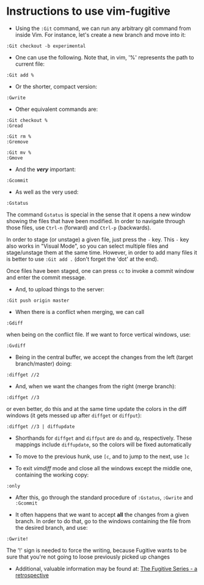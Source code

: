 # Instructions to use vim-fugitive

- Using the `:Git` command, we can run any arbitrary git command from inside
Vim. For instance, let's create a new branch and move into it:
```
:Git checkout -b experimental
```

- One can use the following. Note that, in vim, '%' represents the path to
current file:
```
:Git add %
```

- Or the shorter, compact version:
```
:Gwrite
```

- Other equivalent commands are:
```
:Git checkout %
:Gread
```
```
:Git rm %
:Gremove
```
```
:Git mv %
:Gmove
```

- And the **_very_** important:
```
:Gcommit
```

- As well as the very used:
```
:Gstatus
```

The command `Gstatus` is special in the sense that it opens a new window
showing the files that have been modified. In order to navigate through those
files, use `Ctrl-n` (forward) and `Ctrl-p` (backwards).

In order to stage (or unstage) a given file, just press the `-` key. This `-`
key also works in "Visual Mode", so you can select multiple files and
stage/unstage them at the same time. However, in order to add many files it is
better to use `:Git add .` (don't forget the 'dot' at the end).

Once files have been staged, one can press `cc` to invoke a commit window and
enter the commit message.

- And, to upload things to the server:
```
:Git push origin master
```

- When there is a conflict when merging, we can call
```
:Gdiff
```

  when being on the conflict file. If we want to force vertical windows, use:

```
:Gvdiff
```

- Being in the central buffer, we accept the changes from the left (target
branch/master) doing:

```
:diffget //2
```

- And, when we want the changes from the right (merge branch):

```
:diffget //3
```

  or even better, do this and at the same time update the colors in the diff
windows (it gets messed up after `diffget` or `diffput`):

```
:diffget //3 | diffupdate
```

- Shorthands for `diffget` and `diffput` are `do` and `dp`, respectively.
These mappings include `diffupdate`, so the colors will be fixed automatically

- To move to the previous hunk, use `[c`, and to jump to the next, use `]c`

- To exit _vimdiff_ mode and close all the windows except the middle one,
  containing the working copy:

```
:only
```

- After this, go through the standard procedure of `:Gstatus`, `:Gwrite` and
`:Gcommit`

- It often happens that we want to accept **all** the changes from a given
branch. In order to do that, go to the windows containing the file from the
desired branch, and use:

```
:Gwrite!
```

  The '!' sign is needed to force the writing, because Fugitive wants to be
sure that you're not going to loose previously picked up changes

- Additional, valuable information may be found at: [The Fugitive Series - a retrospective](http://vimcasts.org/blog/2011/05/the-fugitive-series/)
